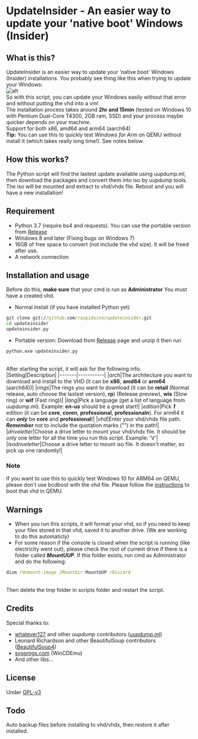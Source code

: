 # UpdateInsider - An easier way to update your 'native boot' Windows (Insider)
## What is this?
UpdateInsider is an easier way to update your 'native boot' Windows (Insider) installations. You probably see thing like this when trying to update your Windows:
<br>![alt](https://www.tenforums.com/attachments/tutorials/244305d1566646745-native-boot-virtual-hard-disk-how-upgrade-windows-vhd-no-upgrade.jpg)
<br>So with this script, you can update your Windows easily without that error and without putting the vhd into a vm! 
<br>The installation process takes around <b>2hr and 15min</b> (tested on Windows 10 with Pentium Dual-Core T4300, 2GB ram, SSD) and your process maybe quicker depends on your machine.
<br>Support for both x86, amd64 and arm64 (aarch64)
<br><b>Tip:</b> You can use this to quickly test <i>Windows for Arm</i> on QEMU without install it (which takes really long time!). See notes below.

## How this works?
The Python script will find the lastest update available using uupdump.ml, then download the packages and convert them into iso by uupdump tools. The iso will be mounted and extract to vhd/vhdx file. Reboot and you will have a new installation!

## Requirement
- Python 3.7 (require bs4 and requests). You can use the portable version from <a href="https://github.com/raspiduino/updateinsider/releases">Release</a>
- Windows 8 and later (Fixing bugs on Windows 7)
- 16GB of free space to convert (not include the vhd size). It will be freed after use.
- A network connection

## Installation and usage
Before do this, <b>make sure</b> that your cmd is run as <b>Administrator</b>
You must have a created vhd.
- Normal install (if you have installed Python yet)
```bat
git clone git://github.com/raspiduino/updateinsider.git
cd updateinsider
updateinsider.py
```
- Portable version: Download from <a href="https://github.com/raspiduino/updateinsider/releases">Release</a> page and unzip it then run
```bat
python.exe updateinsider.py
```

<br>After starting the script, it will ask for the following info:
|Setting|Description|
|-------|-----------|
|<i>arch</i>|The architecture you want to download and install to the VHD (it can be <b>x86</b>, <b>amd64</b> or <b>arm64</b> (aarch64))|
|<i>rings</i>|The rings you want to download (it can be <b>retail</b> (Normal release, auto choose the lastest version), <b>rp</b>) (Release preview), <b>wis</b> (Slow ring) or <b>wif</b> (Fast ring))|
|<i>lang</i>|Pick a language (get a list of language from uupdump.ml). Example: <b><i>en-us</i></b> should be a great start!|
|<i>edition</i>|Pick <b><i>1</i></b> edition (it can be <b>core</b>, <b>coren</b>, <b>professional</b>, <b>professionaln</b>). For arm64 it can <b><i>only</i></b> be <b>core</b> and <b>professional</b>!|
|<i>vhd</i>|Enter your vhd/vhdx file path. <b><i>Remember</i></b> not to include the quotation marks ("") in the path!|
|<i>driveletter</i>|Choose a drive letter to mount your vhd/vhdx file. It should be only one letter for all the time you run this script. Example: 'V'|
|<i>isodriveletter</i>|Choose a drive letter to mount iso file. It doesn't matter, so pick up one randomly!|

### Note
If you want to use this to quickly test Windows 10 for ARM64 on QEMU, please don't use bcdboot with the vhd file. Please follow the <a href="https://winaero.com/install-windows-10-arm-qemu/">instructions</a> to boot that vhd in QEMU.

## Warnings
- When you run this scripts, it will format your vhd, so if you need to keep your files stored in that vhd, saved it to another drive. (We are working to do this automaticly)
- For some reason if the console is closed when the script is running (like electricity went out), please check the root of current drive if there is a folder called <b><i>MountUUP</i></b>. If this folder exists, run cmd as Administrator and do the following:
```bat
dism /Unmount-image /MountDir:MountUUP /Discard
```
<br>Then delete the tmp folder in scripts folder and restart the script.

## Credits
Special thanks to:
- <a href="https://github.com/whatever127">whatever127</a> and other <i>uupdump</i> contributors (<a href="https://uupdump.ml">uupdump.ml</a>)
- Leonard Richardson and other BeautifulSoup contributors (<a href="https://pypi.org/project/beautifulsoup4/">BeautifulSoup4</a>)
- <a href="https://sysprogs.com">sysprogs.com</a> (WinCDEmu)
- And other libs...

## License
Under <a href="https://github.com/raspiduino/updateinsider/blob/master/LICENSE">GPL-v3</a>

## Todo
Auto backup files before installing to vhd/vhdx, then restore it after installed.
